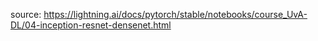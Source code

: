 

source: https://lightning.ai/docs/pytorch/stable/notebooks/course_UvA-DL/04-inception-resnet-densenet.html
